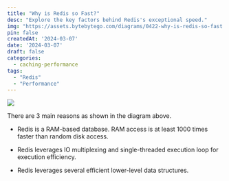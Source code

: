 ```yaml
---
title: "Why is Redis so Fast?"
desc: "Explore the key factors behind Redis's exceptional speed."
img: "https://assets.bytebytego.com/diagrams/0422-why-is-redis-so-fast.png"
pin: false
createdAt: '2024-03-07'
date: '2024-03-07'
draft: false
categories:
  - caching-performance
tags:
  - "Redis"
  - "Performance"
---
```


![](https://assets.bytebytego.com/diagrams/0422-why-is-redis-so-fast.png)

There are 3 main reasons as shown in the diagram above.

*   Redis is a RAM-based database. RAM access is at least 1000 times faster than random disk access.

*   Redis leverages IO multiplexing and single-threaded execution loop for execution efficiency.

*   Redis leverages several efficient lower-level data structures.

